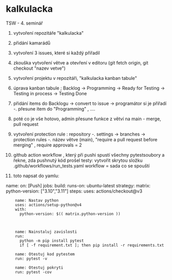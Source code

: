 # kalkulacka
TSW - 4. seminář 
1. vytvoření repozitáře "kalkulacka"
2. přidání kamarádů
3. vytvoření 3 issues, které si každý přiřadil
4. zkouška vytvoření větve a otevření v editoru (git fetch origin, git checkout "nazev vetve")
5. vytvoření projektu v repozitáři, "kalkulacka kanban tabule"
6. úprava kanban tabule ; Backlog -> Programming -> Ready for Testing -> Testing in process -> Testing Done
7. přidání items do Backlogu -> convert to issue -> programátor si je přiřadí -. přesune item do "Programming" , ....
8. poté co je vše hotovo, admin přesune funkce z větví na main - merge, pull request
9. vytvoření protection rule : repository -. settings -> branches -> protection rules -. název větve (main), "require a pull request before merging" , require approvals = 2
10. github action workflow , který při pushi spustí všechny pytestsoubory a řekne, zda pushnutý kód prošel testy: vytvořit skrytou složku .github/workflows/run_tests.yaml
workflow = sada co se spouští

11. toto napsat do yamlu:

  name: 
  on: [Push]
  jobs: 
    build: 
      runs-on: ubuntu-latest
      strategy:
        matrix:
          python-version: ["3.10","3.11"]
      steps:
        uses: actions/checkout@v3

        name: Nastav python
        uses: actions/setup-python@v4
        with:
          python-version: $(( matrix.python-version ))



        name: Nainstaluj zavislosti
        run: 
          python -m pip install pytest
          if [ -f requirement.txt ]; then pip install -r requirements.txt

        name: Otestuj kod pytestem
        run: pytest -v

        name: Otestuj pokryti
        run: pytest -cov
        
          
    
